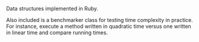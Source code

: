 Data structures implemented in Ruby.

Also included is a benchmarker class for testing time complexity in practice.  For instance, execute a method written in quadratic time versus one written in linear time and compare running times.